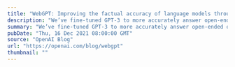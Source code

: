 ```yaml
---
title: "WebGPT: Improving the factual accuracy of language models through web browsing"
description: "We’ve fine-tuned GPT-3 to more accurately answer open-ended questions using a text-based web browser."
summary: "We’ve fine-tuned GPT-3 to more accurately answer open-ended questions using a text-based web browser."
pubDate: "Thu, 16 Dec 2021 08:00:00 GMT"
source: "OpenAI Blog"
url: "https://openai.com/blog/webgpt"
thumbnail: ""
---
```



